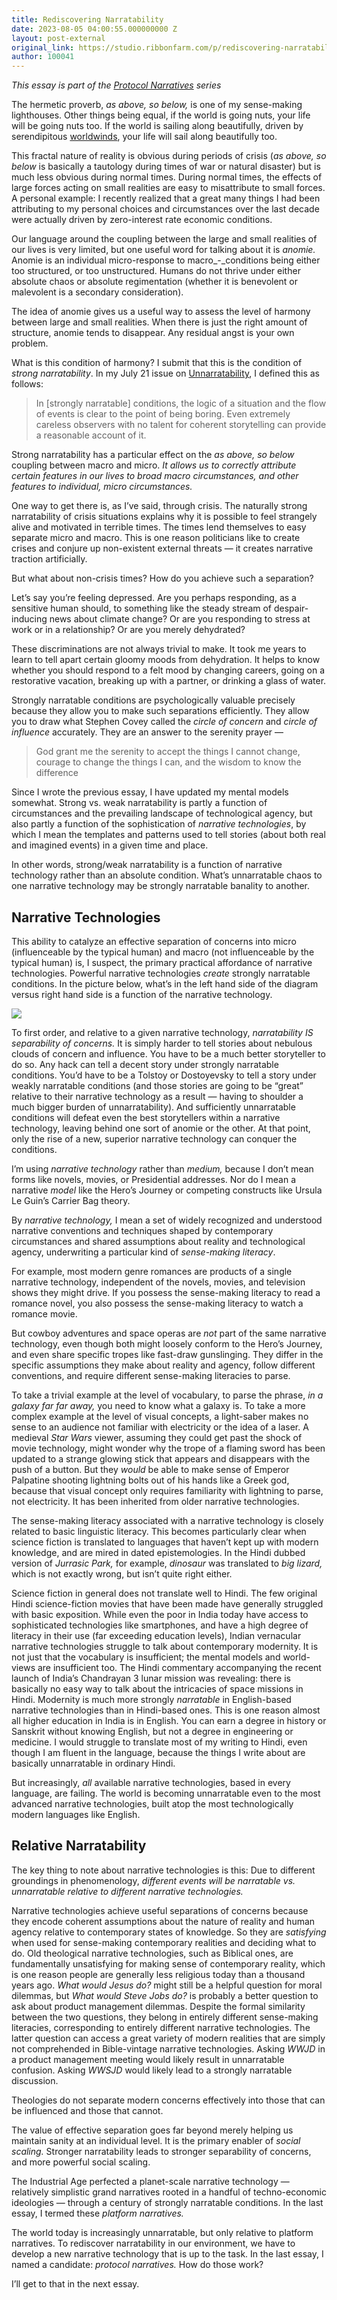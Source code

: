```yaml
---
title: Rediscovering Narratability
date: 2023-08-05 04:00:55.000000000 Z
layout: post-external
original_link: https://studio.ribbonfarm.com/p/rediscovering-narratability
author: 100041
---
```


_This essay is part of the [Protocol Narratives](https://open.substack.com/pub/ribbonfarmstudio/p/protocol-narratives) series_

The hermetic proverb, _as above, so below,_ is one of my sense-making lighthouses. Other things being equal, if the world is going nuts, your life will be going nuts too. If the world is sailing along beautifully, driven by serendipitous [worldwinds](https://www.ribbonfarm.com/2022/12/07/worldwinds/), your life will sail along beautifully too.

This fractal nature of reality is obvious during periods of crisis (_as above, so below_ is basically a tautology during times of war or natural disaster) but is much less obvious during normal times. During normal times, the effects of large forces acting on small realities are easy to misattribute to small forces. A personal example: I recently realized that a great many things I had been attributing to my personal choices and circumstances over the last decade were actually driven by zero-interest rate economic conditions.

Our language around the coupling between the large and small realities of our lives is very limited, but one useful word for talking about it is _anomie._ Anomie is an individual micro-response to macro_-_conditions being either too structured, or too unstructured. Humans do not thrive under either absolute chaos or absolute regimentation (whether it is benevolent or malevolent is a secondary consideration).

The idea of anomie gives us a useful way to assess the level of harmony between large and small realities. When there is just the right amount of structure, anomie tends to disappear. Any residual angst is your own problem.

What is this condition of harmony? I submit that this is the condition of _strong narratability_. In my July 21 issue on [Unnarratability](https://studio.ribbonfarm.com/p/unnarratability), I defined this as follows:

> In [strongly narratable] conditions, the logic of a situation and the flow of events is clear to the point of being boring. Even extremely careless observers with no talent for coherent storytelling can provide a reasonable account of it.

Strong narratability has a particular effect on the _as above, so below_ coupling between macro and micro. _It allows us to correctly attribute certain features in our lives to broad macro circumstances, and other features to individual, micro circumstances._

One way to get there is, as I’ve said, through crisis. The naturally strong narratability of crisis situations explains why it is possible to feel strangely alive and motivated in terrible times. The times lend themselves to easy separate micro and macro. This is one reason politicians like to create crises and conjure up non-existent external threats — it creates narrative traction artificially.

But what about non-crisis times? How do you achieve such a separation?

Let’s say you’re feeling depressed. Are you perhaps responding, as a sensitive human should, to something like the steady stream of despair-inducing news about climate change? Or are you responding to stress at work or in a relationship? Or are you merely dehydrated?

These discriminations are not always trivial to make. It took me years to learn to tell apart certain gloomy moods from dehydration. It helps to know whether you should respond to a felt mood by changing careers, going on a restorative vacation, breaking up with a partner, or drinking a glass of water.

Strongly narratable conditions are psychologically valuable precisely because they allow you to make such separations efficiently. They allow you to draw what Stephen Covey called the _circle of concern_ and _circle of influence_ accurately. They are an answer to the serenity prayer —

> God grant me the serenity to accept the things I cannot change, courage to change the things I can, and the wisdom to know the difference

Since I wrote the previous essay, I have updated my mental models somewhat. Strong vs. weak narratability is partly a function of circumstances and the prevailing landscape of technological agency, but also partly a function of the sophistication of _narrative technologies_, by which I mean the templates and patterns used to tell stories (about both real and imagined events) in a given time and place.

In other words, strong/weak narratability is a function of narrative technology rather than an absolute condition. What’s unnarratable chaos to one narrative technology may be strongly narratable banality to another.

## Narrative Technologies

This ability to catalyze an effective separation of concerns into micro (influenceable by the typical human) and macro (not influenceable by the typical human) is, I suspect, the primary practical affordance of narrative technologies. Powerful narrative technologies _create_ strongly narratable conditions. In the picture below, what’s in the left hand side of the diagram versus right hand side is a function of the narrative technology.

[![](https://substackcdn.com/image/fetch/w_1456,c_limit,f_auto,q_auto:good,fl_progressive:steep/https%3A%2F%2Fsubstack-post-media.s3.amazonaws.com%2Fpublic%2Fimages%2F34ae5702-5f9c-4509-aa82-ca2a838d9901_2050x1192.png)](https://substackcdn.com/image/fetch/f_auto,q_auto:good,fl_progressive:steep/https%3A%2F%2Fsubstack-post-media.s3.amazonaws.com%2Fpublic%2Fimages%2F34ae5702-5f9c-4509-aa82-ca2a838d9901_2050x1192.png)

To first order, and relative to a given narrative technology, _narratability IS separability of concerns._ It is simply harder to tell stories about nebulous clouds of concern and influence. You have to be a much better storyteller to do so. Any hack can tell a decent story under strongly narratable conditions. You’d have to be a Tolstoy or Dostoyevsky to tell a story under weakly narratable conditions (and those stories are going to be “great” relative to their narrative technology as a result — having to shoulder a much bigger burden of unnarratability). And sufficiently unnarratable conditions will defeat even the best storytellers within a narrative technology, leaving behind one sort of anomie or the other. At that point, only the rise of a new, superior narrative technology can conquer the conditions.

I’m using _narrative technology_ rather than _medium,_ because I don’t mean forms like novels, movies, or Presidential addresses. Nor do I mean a narrative _model_ like the Hero’s Journey or competing constructs like Ursula Le Guin’s Carrier Bag theory.

By _narrative technology,_ I mean a set of widely recognized and understood narrative conventions and techniques shaped by contemporary circumstances and shared assumptions about reality and technological agency, underwriting a particular kind of _sense-making literacy_.

For example, most modern genre romances are products of a single narrative technology, independent of the novels, movies, and television shows they might drive. If you possess the sense-making literacy to read a romance novel, you also possess the sense-making literacy to watch a romance movie.

But cowboy adventures and space operas are _not_ part of the same narrative technology, even though both might loosely conform to the Hero’s Journey, and even share specific tropes like fast-draw gunslinging. They differ in the specific assumptions they make about reality and agency, follow different conventions, and require different sense-making literacies to parse.

To take a trivial example at the level of vocabulary, to parse the phrase, _in a galaxy far far away,_ you need to know what a galaxy is. To take a more complex example at the level of visual concepts, a light-saber makes no sense to an audience not familiar with electricity or the idea of a laser. A medieval _Star Wars_ viewer, assuming they could get past the shock of movie technology, might wonder why the trope of a flaming sword has been updated to a strange glowing stick that appears and disappears with the push of a button. But they _would_ be able to make sense of Emperor Palpatine shooting lightning bolts out of his hands like a Greek god, because that visual concept only requires familiarity with lightning to parse, not electricity. It has been inherited from older narrative technologies.

The sense-making literacy associated with a narrative technology is closely related to basic linguistic literacy. This becomes particularly clear when science fiction is translated to languages that haven’t kept up with modern knowledge, and are mired in dated epistemologies. In the Hindi dubbed version of _Jurrasic Park,_ for example, _dinosaur_ was translated to _big lizard,_ which is not exactly wrong, but isn’t quite right either.

Science fiction in general does not translate well to Hindi. The few original Hindi science-fiction movies that have been made have generally struggled with basic exposition. While even the poor in India today have access to sophisticated technologies like smartphones, and have a high degree of literacy in their use (far exceeding education levels), Indian vernacular narrative technologies struggle to talk about contemporary modernity. It is not just that the vocabulary is insufficient; the mental models and world-views are insufficient too. The Hindi commentary accompanying the recent launch of India’s Chandrayan 3 lunar mission was revealing: there is basically no easy way to talk about the intricacies of space missions in Hindi. Modernity is much more strongly _narratable_ in English-based narrative technologies than in Hindi-based ones. This is one reason almost all higher education in India is in English. You can earn a degree in history or Sanskrit without knowing English, but not a degree in engineering or medicine. I would struggle to translate most of my writing to Hindi, even though I am fluent in the language, because the things I write about are basically unnarratable in ordinary Hindi.

But increasingly, _all_ available narrative technologies, based in every language, are failing. The world is becoming unnarratable even to the most advanced narrative technologies, built atop the most technologically modern languages like English.

## Relative Narratability

The key thing to note about narrative technologies is this: Due to different groundings in phenomenology, _different events will be narratable vs. unnarratable relative to different narrative technologies._

Narrative technologies achieve useful separations of concerns because they encode coherent assumptions about the nature of reality and human agency relative to contemporary states of knowledge. So they are _satisfying_ when used for sense-making contemporary realities and deciding what to do. Old theological narrative technologies, such as Biblical ones, are fundamentally unsatisfying for making sense of contemporary reality, which is one reason people are generally less religious today than a thousand years ago. _What would Jesus do?_ might still be a helpful question for moral dilemmas, but _What would Steve Jobs do?_ is probably a better question to ask about product management dilemmas. Despite the formal similarity between the two questions, they belong in entirely different sense-making literacies, corresponding to entirely different narrative technologies. The latter question can access a great variety of modern realities that are simply not comprehended in Bible-vintage narrative technologies. Asking _WWJD_ in a product management meeting would likely result in unnarratable confusion. Asking _WWSJD_ would likely lead to a strongly narratable discussion.

Theologies do not separate modern concerns effectively into those that can be influenced and those that cannot.

The value of effective separation goes far beyond merely helping us maintain sanity at an individual level. It is the primary enabler of _social scaling._ Stronger narratability leads to stronger separability of concerns, and more powerful social scaling.

The Industrial Age perfected a planet-scale narrative technology — relatively simplistic grand narratives rooted in a handful of techno-economic ideologies — through a century of strongly narratable conditions. In the last essay, I termed these _platform narratives._

The world today is increasingly unnarratable, but only relative to platform narratives. To rediscover narratability in our environment, we have to develop a new narrative technology that is up to the task. In the last essay, I named a candidate: _protocol narratives._ How do those work?

I’ll get to that in the next essay.

